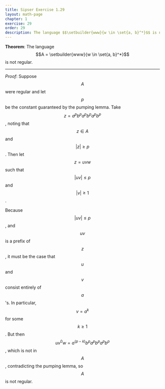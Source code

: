 ```yaml
---
title: Sipser Exercise 1.29
layout: math-page
chapter: 1
exercise: 29
order: 29
description: The language $$\setbuilder{www}{w \in \set{a, b}^*}$$ is not regular.
---
```




**Theorem**: The language $$A = \setbuilder{www}{w \in \set{a, b}^*}$$ is not regular.

----

*Proof*:
Suppose $$A$$ were regular and let $$p$$ be the constant guaranteed by the pumping lemma.
Take $$z = a^p b^p a^p b^p a^p b^p$$, noting that $$z \in A$$ and $$|z| \geq p$$.
Then let $$z = uvw$$ such that $$|uv| \leq p$$ and $$|v| \geq 1$$.



Because $$|uv| \leq p$$, and $$uv$$ is a prefix of $$z$$, it must be the case that $$u$$ and $$v$$ consist entirely of $$a$$'s.
In particular, $$v = a^k$$ for some $$k \geq 1$$.
But then $$u v^0 w = a^{(p-k)} b^p a^p b^p a^p b^p$$, which is not in $$A$$, contradicting the pumping lemma, so $$A$$ is not regular.

